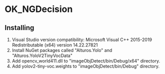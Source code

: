 # OK_NGDecision


## Installing
1. Visual Studio version compatibility: Microsoft Visual C++ 2015-2019 Redistributable (x64) version 14.22.27821
2. Install NuGet packages called "Alturos.Yolo" and "Alturos.YoloV2TinyVocData" 
3. Add opencv_world411.dll to "imageObjDetect/bin/Debug/x64" directory.
4. Add yolov2-tiny-voc.weights to "imageObjDetect/bin/Debug" directory.
